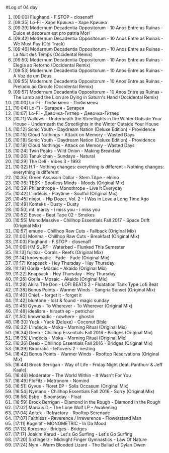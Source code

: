 #Log of 04 day

1. [00:00] Flughand - F.STOP - closenaff
1. [09:35] Lo-Fi - Харе Кришна - Харе Кришна
1. [09:39] Modernum Decadentia Oppositorum - 10 Anos Entre as Ruínas - Dulce et decorum est pro patria Mori
1. [09:42] Modernum Decadentia Oppositorum - 10 Anos Entre as Ruínas - We Must Pay (Old Track)
1. [09:46] Modernum Decadentia Oppositorum - 10 Anos Entre as Ruínas - La Nuit des Temps (Occidental Remix)
1. [09:50] Modernum Decadentia Oppositorum - 10 Anos Entre as Ruínas - Elegia ao Retorno (Occidental Remix)
1. [09:53] Modernum Decadentia Oppositorum - 10 Anos Entre as Ruínas - A Voz de um Deus
1. [09:55] Modernum Decadentia Oppositorum - 10 Anos Entre as Ruínas - Prelúdio ao Círculo (Occidental Remix)
1. [09:57] Modernum Decadentia Oppositorum - 10 Anos Entre as Ruínas - The Lamb and the Lion are Dying in Saturn's Hand (Occidental Remix)
1. [10:00] Lo-Fi - Люби меня - Люби меня
1. [10:04] Lo-Fi - Батарея - Батарея
1. [10:07] Lo-Fi - Девочка-Гитлер - Девочка-Гитлер
1. [10:11] Wallows - Underneath the Streetlights in the Winter Outside Your House - Underneath the Streetlights in the Winter Outside Your House
1. [10:12] Sonic Youth - Daydream Nation (Deluxe Edition) - Providence
1. [10:15] Cloud Nothings - Attack on Memory - Wasted Days
1. [10:18] Sonic Youth - Daydream Nation (Deluxe Edition) - Providence
1. [10:19] Cloud Nothings - Attack on Memory - Wasted Days
1. [10:24] Twin Peaks - Wild Onion - Making Breakfast
1. [10:26] Tanukichan - Sundays - Natural
1. [10:29] The Deli - Vibes 3 - 1993
1. [10:32] H.1 - Nothing changes: everything is different - Nothing changes: everything is different
1. [10:35] Green Assassin Dollar - Stem.​TΔpe - elnino
1. [10:36] TESK - Spotless Minds - Moods (Original Mix)
1. [10:39] Philanthrope - Monothrope - Live It Everyday
1. [10:42] L'indécis - Playtime - Soulful (Original Mix)
1. [10:45] ninjoi. - Hip Dozer, Vol. 2 - I Was in Love a Long Time Ago
1. [10:49] Konteks - Dusty - Dusty
1. [10:50] mt. marcy - i miss you - i miss you
1. [10:52] Eevee - Beat Tape 02 - Smokes
1. [10:55] Mono:Massive - Chillhop Essentials Fall 2017 - Space Drift (Original Mix)
1. [10:57] emune - Chillhop Raw Cuts - Fallback (Original Mix)
1. [11:00] Monma - Chillhop Raw Cuts - Breakfast (Original Mix)
1. [11:03] Flughand - F.STOP - closenaff
1. [11:06] HM SURF - Waterbed - Flunked This Semester
1. [11:13] fujitsu - Corals - Reefs (Original Mix)
1. [11:14] knowmadic - Fade - Fade (Original Mix)
1. [11:17] Knapsack - Hey Thursday - Hey Thursday
1. [11:19] Gorila - Mosaic - Akaido (Original Mix)
1. [11:22] Knapsack - Hey Thursday - Hey Thursday
1. [11:26] Gorila - Mosaic - Akaido (Original Mix)
1. [11:28] Akira The Don - LOFI BEATS 2 - Floatation Tank Type Lofi Beat
1. [11:38] Bonus Points - Warmer Winds - Sangria Sunset (Original Mix)
1. [11:40] Chief. - forget it - forget it
1. [11:42] bluntone - lost & found - magic sunday
1. [11:45] Gyvus - To Wherever - To Wherever (Original Mix)
1. [11:48] idealism - hiraeth ep - petrichor
1. [11:50] knowmadic - nowhere - ghostin
1. [16:30] Yuck - Yuck (Deluxe) - Coconut Bible
1. [16:32] L'indécis - Moka - Morning Ritual (Original Mix)
1. [16:34] Deeb - Chillhop Essentials Fall 2016 - Bridges (Original Mix)
1. [16:35] L'indécis - Moka - Morning Ritual (Original Mix)
1. [16:36] Deeb - Chillhop Essentials Fall 2016 - Bridges (Original Mix)
1. [16:39] Birocratic - leftovers 2 - nesting
1. [16:42] Bonus Points - Warmer Winds - Rooftop Reservations (Original Mix)
1. [16:44] Brock Berrigan - Way of Life - Friday Night (feat. Panthurr & Jeff Kaale)
1. [16:46] Moderator - The World Within - It Wasn't For You
1. [16:49] FloFilz - Metronom - Nomind
1. [16:51] Gyvus - Floret EP - Solis Occasum (Original Mix)
1. [16:54] Nymano - Chillhop Essentials Fall 2016 - Sorry (Original Mix)
1. [16:56] Esbe - Bloomsday - Float
1. [16:59] Brock Berrigan - Diamond in the Rough - Diamond in the Rough
1. [17:02] Marcus D - The Lone Wolf LP - Awakening
1. [17:04] Anitek - Refractory - Rooftop Serenade
1. [17:07] Faithless - Reverence / Irreverence - Flowerstand Man
1. [17:11] Kognitif - MONOMETRIC - In Da Mood
1. [17:13] Koresma - Bridges - Bridges
1. [17:17] Joakim Karud - Let's Go Surfing - Let's Go Surfing
1. [17:20] Sixfingerz - Midnight Finger Gymnastics - Law Of Nature
1. [17:24] Nym - Warm Blooded Lizard - The Ballad of Dylan Owen
